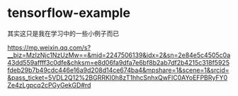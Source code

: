 # tensorflow-example
其实这只是我在学习中的一些小例子而已

https://mp.weixin.qq.com/s?__biz=MzIzNjc1NzUzMw==&mid=2247506139&idx=2&sn=2e84e5c4505c0a43dd559affff3c0dfe&chksm=e8d06fa9dfa7e6bf8b2ab7df2b4215c318f5925fdeb29b7b49cdc446e16a9d208d14ce674ba4&mpshare=1&scene=1&srcid=&pass_ticket=5VDL2Q12%2BGRRKI0h8zT1hhcSnhxQwFlC0AYoEFPBRyFY0Ze4zLgpcq2cPGyGekGD#rd
